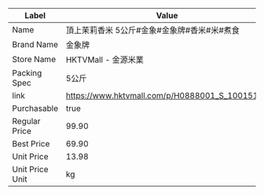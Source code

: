 | Label           | Value                                          |
| --------------- | ---------------------------------------------- |
| Name            | 頂上茉莉香米 5公斤#金象#金象牌#香米#米#煮食                      |
| Brand Name      | 金象牌                                            |
| Store Name      | HKTVMall - 金源米業                                |
| Packing Spec    | 5公斤                                            |
| link            | https://www.hktvmall.com/p/H0888001_S_10015152 |
| Purchasable     | true                                           |
| Regular Price   | 99.90                                          |
| Best Price      | 69.90                                          |
| Unit Price      | 13.98                                          |
| Unit Price Unit | kg                                             |
